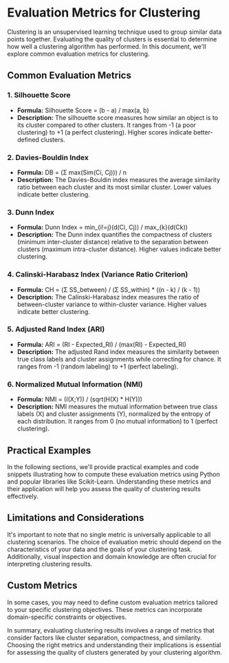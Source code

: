 # Evaluation Metrics for Clustering

Clustering is an unsupervised learning technique used to group similar data points together. Evaluating the quality of clusters is essential to determine how well a clustering algorithm has performed. In this document, we'll explore common evaluation metrics for clustering.

## Common Evaluation Metrics

### 1. Silhouette Score

- **Formula:** Silhouette Score = (b - a) / max(a, b)
- **Description:** The silhouette score measures how similar an object is to its cluster compared to other clusters. It ranges from -1 (a poor clustering) to +1 (a perfect clustering). Higher scores indicate better-defined clusters.

### 2. Davies-Bouldin Index

- **Formula:** DB = (Σ max(Sim(Ci, Cj))) / n
- **Description:** The Davies-Bouldin index measures the average similarity ratio between each cluster and its most similar cluster. Lower values indicate better clustering.

### 3. Dunn Index

- **Formula:** Dunn Index = min_{i!=j}(d(Ci, Cj)) / max_{k}(d(Ck))
- **Description:** The Dunn index quantifies the compactness of clusters (minimum inter-cluster distance) relative to the separation between clusters (maximum intra-cluster distance). Higher values indicate better clustering.

### 4. Calinski-Harabasz Index (Variance Ratio Criterion)

- **Formula:** CH = (Σ SS_between) / (Σ SS_within) * ((n - k) / (k - 1))
- **Description:** The Calinski-Harabasz index measures the ratio of between-cluster variance to within-cluster variance. Higher values indicate better clustering.

### 5. Adjusted Rand Index (ARI)

- **Formula:** ARI = (RI - Expected_RI) / (max(RI) - Expected_RI)
- **Description:** The adjusted Rand index measures the similarity between true class labels and cluster assignments while correcting for chance. It ranges from -1 (random labeling) to +1 (perfect labeling).

### 6. Normalized Mutual Information (NMI)

- **Formula:** NMI = (I(X;Y)) / (sqrt(H(X) * H(Y)))
- **Description:** NMI measures the mutual information between true class labels (X) and cluster assignments (Y), normalized by the entropy of each distribution. It ranges from 0 (no mutual information) to 1 (perfect clustering).

## Practical Examples

In the following sections, we'll provide practical examples and code snippets illustrating how to compute these evaluation metrics using Python and popular libraries like Scikit-Learn. Understanding these metrics and their application will help you assess the quality of clustering results effectively.

## Limitations and Considerations

It's important to note that no single metric is universally applicable to all clustering scenarios. The choice of evaluation metric should depend on the characteristics of your data and the goals of your clustering task. Additionally, visual inspection and domain knowledge are often crucial for interpreting clustering results.

## Custom Metrics

In some cases, you may need to define custom evaluation metrics tailored to your specific clustering objectives. These metrics can incorporate domain-specific constraints or objectives.

In summary, evaluating clustering results involves a range of metrics that consider factors like cluster separation, compactness, and similarity. Choosing the right metrics and understanding their implications is essential for assessing the quality of clusters generated by your clustering algorithm.
